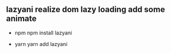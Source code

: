 ## lazyani realize dom lazy loading add some animate

- npm 
  npm install lazyani

- yarn 
  yarn add lazyani

